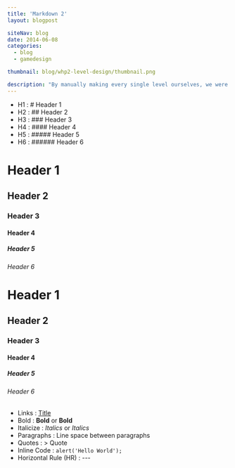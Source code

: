 ```yaml
---
title: 'Markdown 2'
layout: blogpost

siteNav: blog
date: 2014-06-08
categories:
  - blog
  - gamedesign

thumbnail: blog/whp2-level-design/thumbnail.png

description: "By manually making every single level ourselves, we were able to make sure that they were all high-quality."
---
```


* H1 : # Header 1
* H2 : ## Header 2
* H3 : ### Header 3
* H4 : #### Header 4
* H5 : ##### Header 5
* H6 : ###### Header 6


# Header 1
## Header 2
### Header 3
#### Header 4
##### Header 5
###### Header 6


# Header 1

## Header 2

### Header 3

#### Header 4

##### Header 5

###### Header 6

* Links                : [Title](URL)
* Bold                 : **Bold** or __Bold__
* Italicize            : *Italics* or _Italics_
* Paragraphs           : Line space between paragraphs
* Quotes               : > Quote
* Inline Code          : `alert('Hello World');`
* Horizontal Rule (HR) : ---